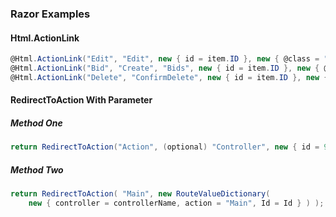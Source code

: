### **Razor Examples**

#### **Html.ActionLink**

```c#
@Html.ActionLink("Edit", "Edit", new { id = item.ID }, new { @class = "actionLinkEdit", @data_toggle = "modal", @data_target = "#createModal", @data_id = item.ID }) |  
@Html.ActionLink("Bid", "Create", "Bids", new { id = item.ID }, new { @class = "actionLinkBid", @data_toggle = "modal", @data_target = "#createModal", @data_id = item.ID }) |  
@Html.ActionLink("Delete", "ConfirmDelete", new { id = item.ID }, new { @class = "actionLinkDelete btn-sm btn-danger", @data_toggle = "modal", @data_target = "#createModal", @data_id = item.ID })
```

#### **RedirectToAction With Parameter**

##### **Method One**
```c#
return RedirectToAction("Action", (optional) "Controller", new { id = 99 });
```

##### **Method Two**
```c#
return RedirectToAction( "Main", new RouteValueDictionary( 
    new { controller = controllerName, action = "Main", Id = Id } ) );
```